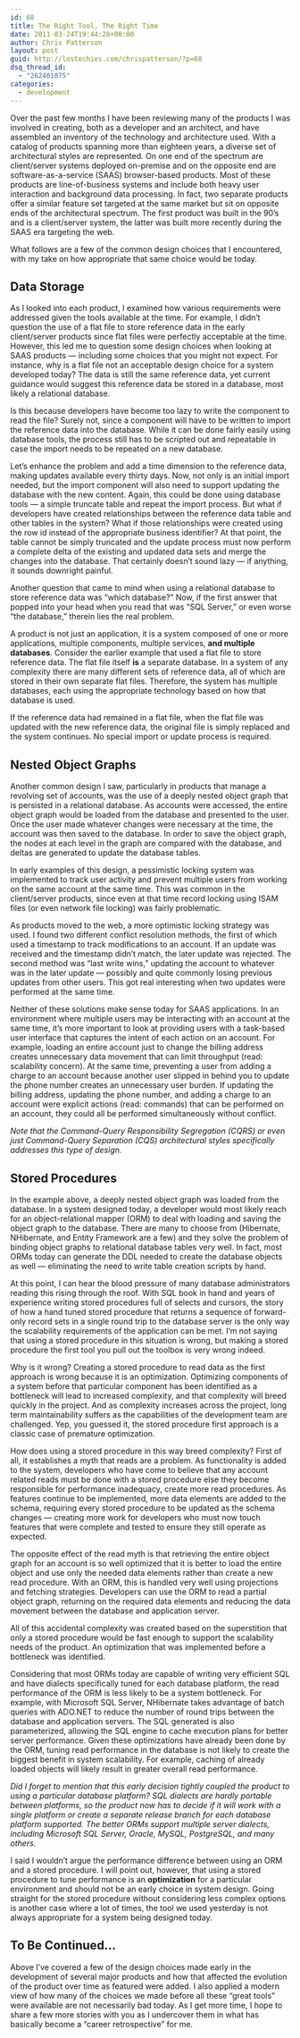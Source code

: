 ```yaml
---
id: 68
title: The Right Tool, The Right Time
date: 2011-03-24T19:44:28+00:00
author: Chris Patterson
layout: post
guid: http://lostechies.com/chrispatterson/?p=68
dsq_thread_id:
  - "262401875"
categories:
  - development
---
```

Over the past few months I have been reviewing many of the products I was involved in creating, both as a developer and an architect, and have assembled an inventory of the technology and architecture used. With a catalog of products spanning more than eighteen years, a diverse set of architectural styles are represented. On one end of the spectrum are client/server systems deployed on-premise and on the opposite end are software-as-a-service (SAAS) browser-based products. Most of these products are line-of-business systems and include both heavy user interaction and background data processing. In fact, two separate products offer a similar feature set targeted at the same market but sit on opposite ends of the architectural spectrum. The first product was built in the 90&#8217;s and is a client/server system, the latter was built more recently during the SAAS era targeting the web.

What follows are a few of the common design choices that I encountered, with my take on how appropriate that same choice would be today.

## Data Storage

As I looked into each product, I examined how various requirements were addressed given the tools available at the time. For example, I didn&#8217;t question the use of a flat file to store reference data in the early client/server products since flat files were perfectly acceptable at the time. However, this led me to question some design choices when looking at SAAS products &#8212; including some choices that you might not expect. For instance, why is a flat file not an acceptable design choice for a system developed today? The data is still the same reference data, yet current guidance would suggest this reference data be stored in a database, most likely a relational database.

Is this because developers have become too lazy to write the component to read the file? Surely not, since a component will have to be written to import the reference data into the database. While it can be done fairly easily using database tools, the process still has to be scripted out and repeatable in case the import needs to be repeated on a new database.

Let&#8217;s enhance the problem and add a time dimension to the reference data, making updates available every thirty days. Now, not only is an initial import needed, but the import component will also need to support updating the database with the new content. Again, this could be done using database tools &#8212; a simple truncate table and repeat the import process. But what if developers have created relationships between the reference data table and other tables in the system? What if those relationships were created using the row id instead of the appropriate business identifier? At that point, the table cannot be simply truncated and the update process must now perform a complete delta of the existing and updated data sets and merge the changes into the database. That certainly doesn&#8217;t sound lazy &#8212; if anything, it sounds downright painful.

Another question that came to mind when using a relational database to store reference data was &#8220;which database?&#8221; Now, if the first answer that popped into your head when you read that was &#8220;SQL Server,&#8221; or even worse &#8220;the database,&#8221; therein lies the real problem.

A product is not just an application, it is a system composed of one or more applications, multiple components, multiple services, **and multiple databases**. Consider the earlier example that used a flat file to store reference data. The flat file itself **is** a separate database. In a system of any complexity there are many different sets of reference data, all of which are stored in their own separate flat files. Therefore, the system has multiple databases, each using the appropriate technology based on how that database is used.

If the reference data had remained in a flat file, when the flat file was updated with the new reference data, the original file is simply replaced and the system continues. No special import or update process is required.

## Nested Object Graphs

Another common design I saw, particularly in products that manage a revolving set of accounts, was the use of a deeply nested object graph that is persisted in a relational database. As accounts were accessed, the entire object graph would be loaded from the database and presented to the user. Once the user made whatever changes were necessary at the time, the account was then saved to the database. In order to save the object graph, the nodes at each level in the graph are compared with the database, and deltas are generated to update the database tables.

In early examples of this design, a pessimistic locking system was implemented to track user activity and prevent multiple users from working on the same account at the same time. This was common in the client/server products, since even at that time record locking using ISAM files (or even network file locking) was fairly problematic.

As products moved to the web, a more optimistic locking strategy was used. I found two different conflict resolution methods, the first of which used a timestamp to track modifications to an account. If an update was received and the timestamp didn&#8217;t match, the later update was rejected. The second method was &#8220;last write wins,&#8221; updating the account to whatever was in the later update &#8212; possibly and quite commonly losing previous updates from other users. This got real interesting when two updates were performed at the same time.

Neither of these solutions make sense today for SAAS applications. In an environment where multiple users may be interacting with an account at the same time, it&#8217;s more important to look at providing users with a task-based user interface that captures the intent of each action on an account. For example, loading an entire account just to change the billing address creates unnecessary data movement that can limit throughput (read: scalability concern). At the same time, preventing a user from adding a charge to an account because another user slipped in behind you to update the phone number creates an unnecessary user burden. If updating the billing address, updating the phone number, and adding a charge to an account were explicit actions (read: commands) that can be performed on an account, they could all be performed simultaneously without conflict.

_Note that the Command-Query Responsibility Segregation (CQRS) or even just Command-Query Separation (CQS) architectural styles specifically addresses this type of design._

## Stored Procedures

In the example above, a deeply nested object graph was loaded from the database. In a system designed today, a developer would most likely reach for an object-relational mapper (ORM) to deal with loading and saving the object graph to the database. There are many to choose from (Hibernate, NHibernate, and Entity Framework are a few) and they solve the problem of binding object graphs to relational database tables very well. In fact, most ORMs today can generate the DDL needed to create the database objects as well &#8212; eliminating the need to write table creation scripts by hand.

At this point, I can hear the blood pressure of many database administrators reading this rising through the roof. With SQL book in hand and years of experience writing stored procedures full of selects and cursors, the story of how a hand tuned stored procedure that returns a sequence of forward-only record sets in a single round trip to the database server is the only way the scalability requirements of the application can be met. I&#8217;m not saying that using a stored procedure in this situation is wrong, but making a stored procedure the first tool you pull out the toolbox is very wrong indeed.

Why is it wrong? Creating a stored procedure to read data as the first approach is wrong because it is an optimization. Optimizing components of a system before that particular component has been identified as a bottleneck will lead to increased complexity, and that complexity will breed quickly in the project. And as complexity increases across the project, long term maintainability suffers as the capabilities of the development team are challenged. Yep, you guessed it, the stored procedure first approach is a classic case of premature optimization.

How does using a stored procedure in this way breed complexity? First of all, it establishes a myth that reads are a problem. As functionality is added to the system, developers who have come to believe that any account related reads must be done with a stored procedure else they become responsible for performance inadequacy, create more read procedures. As features continue to be implemented, more data elements are added to the schema, requiring every stored procedure to be updated as the schema changes &#8212; creating more work for developers who must now touch features that were complete and tested to ensure they still operate as expected.

The opposite effect of the read myth is that retrieving the entire object graph for an account is so well optimized that it is better to load the entire object and use only the needed data elements rather than create a new read procedure. With an ORM, this is handled very well using projections and fetching strategies. Developers can use the ORM to read a partial object graph, returning on the required data elements and reducing the data movement between the database and application server.

All of this accidental complexity was created based on the superstition that only a stored procedure would be fast enough to support the scalability needs of the product. An optimization that was implemented before a bottleneck was identified.

Considering that most ORMs today are capable of writing very efficient SQL and have dialects specifically tuned for each database platform, the read performance of the ORM is less likely to be a system bottleneck. For example, with Microsoft SQL Server, NHibernate takes advantage of batch queries with ADO.NET to reduce the number of round trips between the database and application servers. The SQL generated is also parameterized, allowing the SQL engine to cache execution plans for better server performance. Given these optimizations have already been done by the ORM, tuning read performance in the database is not likely to create the biggest benefit in system scalability. For example, caching of already loaded objects will likely result in greater overall read performance.

_Did I forget to mention that this early decision tightly coupled the product to using a particular database platform? SQL dialects are hardly portable between platforms, so the product now has to decide if it will work with a single platform or create a separate release branch for each database platform supported. The better ORMs support multiple server dialects, including Microsoft SQL Server, Oracle, MySQL, PostgreSQL, and many others._

I said I wouldn&#8217;t argue the performance difference between using an ORM and a stored procedure. I will point out, however, that using a stored procedure to tune performance is an **optimization** for a particular environment and should not be an early choice in system design. Going straight for the stored procedure without considering less complex options is another case where a lot of times, the tool we used yesterday is not always appropriate for a system being designed today.

## To Be Continued&#8230;

Above I&#8217;ve covered a few of the design choices made early in the development of several major products and how that affected the evolution of the product over time as featured were added. I also applied a modern view of how many of the choices we made before all these &#8220;great tools&#8221; were available are not necessarily bad today. As I get more time, I hope to share a few more stories with you as I undercover them in what has basically become a &#8220;career retrospective&#8221; for me.

 